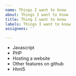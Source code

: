 ```yaml
---
name: Things I want to know
about: Things I want to know
title: Thing I want to know
labels: Things I want to know
assignees: ''

---
```

- Javascript
- PHP
- Hosting a website
- Other features on github
- Html5

